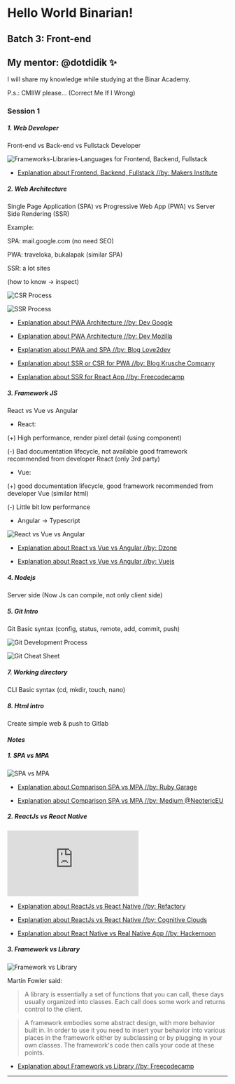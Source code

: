 # Hello World Binarian!

## Batch 3: Front-end
## My mentor: @dotdidik :sparkles:

I will share my knowledge while studying at the Binar Academy.

P.s.: CMIIW please... (Correct Me If I Wrong)


### **Session 1**

##### **1. Web Developer**

Front-end vs Back-end vs Fullstack Developer

![Frameworks-Libraries-Languages for Frontend, Backend, Fullstack](http://www.inventivewheel.com/wp-content/uploads/2016/02/Frameworks-1.png)

- [Explanation about Frontend, Backend, Fullstack //by: Makers Institute](https://medium.com/@makersinstitute/front-end-back-end-full-stack-apa-artinya-36e0f25e8142)

##### **2. Web Architecture**

Single Page Application (SPA) vs Progressive Web App (PWA) vs Server Side Rendering (SSR)

Example:

SPA: mail.google.com (no need SEO)

PWA: traveloka, bukalapak (similar SPA)

SSR: a lot sites

(how to know -> inspect)

![CSR Process](https://cdn-images-1.medium.com/max/1600/1*CRiH0hUGoS3aoZaIY4H2yg.png)

![SSR Process](https://cdn-images-1.medium.com/max/1600/1*jJkEQpgZ8waQ5P-W5lhxuQ.png)

- [Explanation about PWA Architecture //by: Dev Google](https://developers.google.com/web/ilt/pwa/introduction-to-progressive-web-app-architectures)

- [Explanation about PWA Architecture //by: Dev Mozilla](https://developer.mozilla.org/en-US/docs/Web/Progressive_web_apps/App_structure)

- [Explanation about PWA and SPA //by: Blog Love2dev](https://love2dev.com/blog/pwa-spa/)

- [Explanation about SSR or CSR for PWA //by: Blog Krusche Company](https://kruschecompany.com/blog/post/ssr-or-csr-for-progressive-web-app)

- [Explanation about SSR for React App //by: Freecodecamp](https://medium.freecodecamp.org/server-side-rendering-your-react-app-in-three-simple-steps-7a82b95db82e)

##### **3. Framework JS** 

React vs Vue vs Angular 

- React:

(+) High performance, render pixel detail (using component)

(-) Bad documentation lifecycle, not available good framework recommended from developer React (only 3rd party)

- Vue:

(+) good documentation lifecycle, good framework recommended from developer Vue (similar html)

(-) Little bit low performance

- Angular -> Typescript

![React vs Vue vs Angular](https://dzone.com/storage/temp/10880637-inforgrafic-react-angular-vue.jpg)

- [Explanation about React vs Vue vs Angular //by: Dzone](https://dzone.com/articles/react-vs-angular-vs-vuejs-a-complete-comparison-gu)

- [Explanation about React vs Vue vs Angular //by: Vuejs](https://vuejs.org/v2/guide/comparison.html)

##### **4. Nodejs**

Server side (Now Js can compile, not only client side)

##### **5. Git Intro**

Git Basic syntax (config, status, remote, add, commit, push)

![Git Development Process](https://livablesoftware.com/wp-content/uploads/2017/11/Github-EN.jpg)

![Git Cheat Sheet](https://raw.githubusercontent.com/hbons/git-cheat-sheet/master/preview.png)

##### **7. Working directory**

CLI Basic syntax (cd, mkdir, touch, nano)

##### **8. Html intro**

Create simple web & push to Gitlab


#### **_Notes_** 

##### **1. SPA vs MPA**

![SPA vs MPA](https://www.mindk.com/blog/wp-content/uploads/2018/03/1.png)

- [Explanation about Comparison SPA vs MPA //by: Ruby Garage](https://rubygarage.org/blog/single-page-app-vs-multi-page-app)

- [Explanation about Comparison SPA vs MPA //by: Medium @NeotericEU](https://medium.com/@NeotericEU/single-page-application-vs-multiple-page-application-2591588efe58)

##### **2. ReactJs vs React Native**

![ReactJs vs React Native](https://www.konstantinfo.com/blog/wp-content/themes/konstantinfo/imageC.php?image=/2018/03/ReactJS-and-React-Native-1.jpg)

- [Explanation about ReactJs vs React Native //by: Refactory](https://refactory.id/post/39-reactjs-vs-react-native)

- [Explanation about ReactJs vs React Native //by: Cognitive Clouds](https://www.cognitiveclouds.com/insights/what-is-the-difference-between-react-js-and-react-native/)

- [Explanation about React Native vs Real Native App //by: Hackernoon](https://hackernoon.com/react-native-vs-real-native-apps-which-is-better-a8383d6f7ca5)

##### **3. Framework vs Library**

![Framework vs Library](https://i2.wp.com/www.dunebook.com/wp-content/uploads/2018/06/choosing-your-pearl-in-jocean-5-638.jpg?w=638&ssl=1)

Martin Fowler said:
> A library is essentially a set of functions that you can call, these days usually organized into classes. Each call does some work and returns control to the client.

> A framework embodies some abstract design, with more behavior built in. In order to use it you need to insert your behavior into various places in the framework either by subclassing or by plugging in your own classes. The framework's code then calls your code at these points.

- [Explanation about Framework vs Library //by: Freecodecamp](https://medium.freecodecamp.org/the-difference-between-a-framework-and-a-library-bd133054023f)

---
